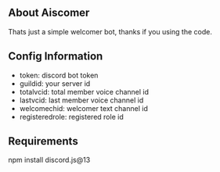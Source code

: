 ## About Aiscomer

Thats just a simple welcomer bot, thanks if you using the code.

## Config Information

- token: discord bot token
- guildid: your server id
- totalvcid: total member voice channel id
- lastvcid: last member voice channel id
- welcomechid: welcomer text channel id
- registeredrole: registered role id

## Requirements

npm install discord.js@13
